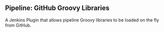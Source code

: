 ## Pipeline: GitHub Groovy Libraries

A Jenkins Plugin that allows pipeline Groovy libraries to be loaded on the fly from GitHub.

